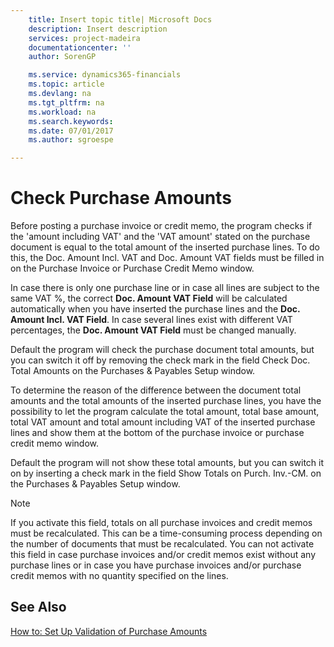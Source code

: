 ```yaml
---
    title: Insert topic title| Microsoft Docs
    description: Insert description
    services: project-madeira
    documentationcenter: ''
    author: SorenGP

    ms.service: dynamics365-financials
    ms.topic: article
    ms.devlang: na
    ms.tgt_pltfrm: na
    ms.workload: na
    ms.search.keywords:
    ms.date: 07/01/2017
    ms.author: sgroespe

---
```

# Check Purchase Amounts
Before posting a purchase invoice or credit memo, the program checks if the 'amount including VAT' and the 'VAT amount' stated on the purchase document is equal to the total amount of the inserted purchase lines. To do this, the Doc. Amount Incl. VAT and Doc. Amount VAT fields must be filled in on the Purchase Invoice or Purchase Credit Memo window.  
  
 In case there is only one purchase line or in case all lines are subject to the same VAT %, the correct **Doc. Amount VAT Field** will be calculated automatically when you have inserted the purchase lines and the **Doc. Amount Incl. VAT Field**. In case several lines exist with different VAT percentages, the **Doc. Amount VAT Field** must be changed manually.  
  
 Default the program will check the purchase document total amounts, but you can switch it off by removing the check mark in the field Check Doc. Total Amounts on the Purchases & Payables Setup window.  
  
 To determine the reason of the difference between the document total amounts and the total amounts of the inserted purchase lines, you have the possibility to let the program calculate the total amount, total base amount, total VAT amount and total amount including VAT of the inserted purchase lines and show them at the bottom of the purchase invoice or purchase credit memo window.  
  
 Default the program will not show these total amounts, but you can switch it on by inserting a check mark in the field Show Totals on Purch. Inv.-CM. on the Purchases & Payables Setup window.  
  
> [!NOTE]  
>  If you activate this field, totals on all purchase invoices and credit memos must be recalculated. This can be a time-consuming process depending on the number of documents that must be recalculated. You can not activate this field in case purchase invoices and\/or credit memos exist without any purchase lines or in case you have purchase invoices and\/or purchase credit memos with no quantity specified on the lines.  
  
## See Also  
 [How to: Set Up Validation of Purchase Amounts](how-to-set-up-validation-of-purchase-amounts.md)